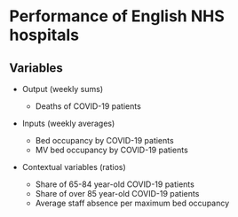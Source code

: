 # Performance of English NHS hospitals

## Variables

- Output (weekly sums)
    - Deaths of COVID-19 patients	

- Inputs (weekly averages)
    - Bed occupancy by COVID-19 patients	
    - MV bed occupancy by COVID-19 patients

- Contextual variables (ratios)
    - Share of 65-84 year-old COVID-19 patients
    - Share of over 85 year-old COVID-19 patients	
    - Average staff absence per maximum bed occupancy

## 

